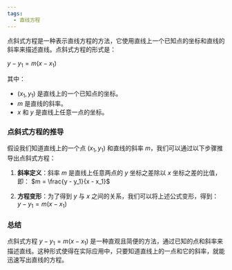 ```yaml
---
tags:
  - 直线方程
---
```


点斜式方程是一种表示直线方程的方法，它使用直线上一个已知点的坐标和直线的斜率来描述直线。点斜式方程的形式是：

$y - y_1 = m(x - x_1)$

其中：
- $(x_1, y_1)$ 是直线上的一个已知点的坐标。
- $m$ 是直线的斜率。
- $x$ 和 $y$ 是直线上任意一点的坐标。

### 点斜式方程的推导

假设我们知道直线上的一个点 $(x_1, y_1)$ 和直线的斜率 $m$，我们可以通过以下步骤推导出点斜式方程：

1. **斜率定义**：斜率 $m$ 是直线上任意两点的 $y$ 坐标之差除以 $x$ 坐标之差的比值，即：
   $m = \frac{y - y_1}{x - x_1}$

2. **方程变形**：为了得到 $y$ 与 $x$ 之间的关系，我们可以将上述公式变形，得到：
   $y - y_1 = m(x - x_1)$

### 总结

点斜式方程 $y - y_1 = m(x - x_1)$ 是一种直观且简便的方法，通过已知的点和斜率来描述直线。这种形式使得在实际应用中，只要知道直线上的一点和它的斜率，就能迅速写出直线的方程。